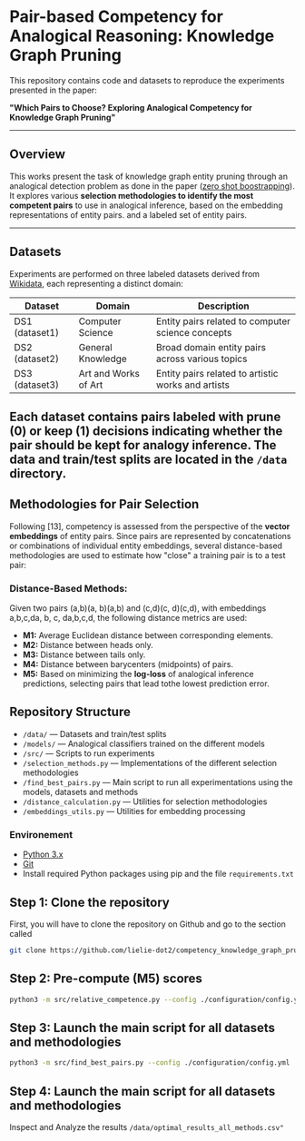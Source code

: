 # Pair-based Competency for Analogical Reasoning: Knowledge Graph Pruning

This repository contains code and datasets to reproduce the experiments presented in the paper:

**"Which Pairs to Choose? Exploring Analogical Competency for Knowledge Graph Pruning"**

---

## Overview
This works present the task of knowledge graph entity pruning through an analogical detection problem as done in the paper ([zero shot boostrapping](https://arxiv.org/pdf/2306.16296)). It explores various ****selection methodologies to identify the most competent pairs**** to use in analogical inference, based on the embedding representations of entity pairs. and a labeled set of entity pairs.

---
## Datasets

Experiments are performed on three labeled datasets derived from [Wikidata](https://www.wikidata.org/wiki/Wikidata:Main_Page), each representing a distinct domain:

| Dataset | Domain | Description |
| --- | --- | --- |
| DS1 (dataset1) | Computer Science | Entity pairs related to computer science concepts |
| DS2 (dataset2) | General Knowledge | Broad domain entity pairs across various topics |
| DS3 (dataset3) | Art and Works of Art | Entity pairs related to artistic works and artists |


Each dataset contains pairs labeled with **prune (0)** or **keep (1)** decisions indicating whether the pair should be kept for analogy inference. The data and train/test splits are located in the `/data` directory.
---

## Methodologies for Pair Selection

Following [13], competency is assessed from the perspective of the **vector embeddings** of entity pairs. Since pairs are represented by concatenations or combinations of individual entity embeddings, several distance-based methodologies are used to estimate how "close" a training pair is to a test pair:

### Distance-Based Methods:

Given two pairs (a,b)(a, b)(a,b) and (c,d)(c, d)(c,d), with embeddings a,b,c,da, b, c, da,b,c,d, the following distance metrics are used:

- **M1:** Average Euclidean distance between corresponding elements.
- **M2:** Distance between heads only.
- **M3:** Distance between tails only.
- **M4:** Distance between barycenters (midpoints) of pairs.
- **M5:** Based on minimizing the **log-loss** of analogical inference predictions, selecting pairs that lead tothe lowest prediction error. 

## Repository Structure
- `/data/` — Datasets and train/test splits
- `/models/` — Analogical classifiers trained on the different models
- `/src/` — Scripts to run experiments
- `/selection_methods.py` — Implementations of the different selection methodologies
- `/find_best_pairs.py` — Main script to run all experimentations using the models, datasets and methods
- `/distance_calculation.py` — Utilities for selection methodologies
- `/embeddings_utils.py` — Utilities for embedding processing

### Environement
- [Python 3.x](https://www.python.org/downloads/)
- [Git](https://git-scm.com/)
- Install required Python packages using pip and the file `requirements.txt` 

## Step 1: Clone the repository   
First, you will have to clone the repository on Github and go to the section called 
```bash
git clone https://github.com/lielie-dot2/competency_knowledge_graph_pruning.git
```
## Step 2: Pre-compute (M5) scores
```bash
python3 -m src/relative_competence.py --config ./configuration/config.yml
```
## Step 3: Launch the main script for all datasets and methodologies
```bash
python3 -m src/find_best_pairs.py --config ./configuration/config.yml
```
## Step 4: Launch the main script for all datasets and methodologies

Inspect and Analyze the results `/data/optimal_results_all_methods.csv"`
